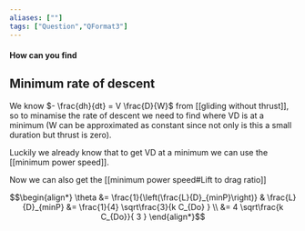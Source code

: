 ```yaml
---
aliases: [""]
tags: ["Question","QFormat3"]
---
```


#### How can you find
## Minimum rate of descent

We know $- \frac{dh}{dt} = V \frac{D}{W}$ from [[gliding without thrust]], so to minamise the rate of descent we need to find where VD is at a minimum (W can be approximated as constant since not only is this a small duration but thrust is zero).

Luckily we already know that to get VD at a minimum we can use the [[minimum power speed]].

Now we can also get the [[minimum power speed#Lift to drag ratio]]

$$\begin{align*}
   \theta &= \frac{1}{\left(\frac{L}{D}_{minP}\right)} & \frac{L}{D}_{minP} &= \frac{1}{4} \sqrt\frac{3}{k C_{Do}  } \\
 &=  4 \sqrt\frac{k C_{Do}}{ 3 }
\end{align*}$$
